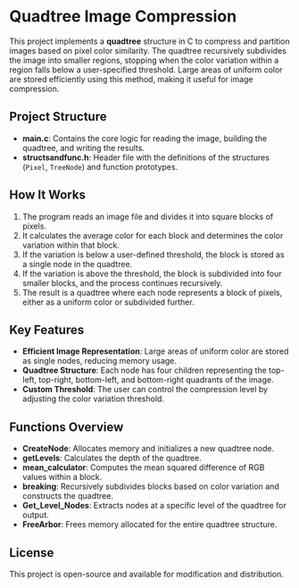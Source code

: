 # Quadtree Image Compression

This project implements a **quadtree** structure in C to compress and partition images based on pixel color similarity. The quadtree recursively subdivides the image into smaller regions, stopping when the color variation within a region falls below a user-specified threshold. Large areas of uniform color are stored efficiently using this method, making it useful for image compression.

## Project Structure

- **main.c**: Contains the core logic for reading the image, building the quadtree, and writing the results.
- **structsandfunc.h**: Header file with the definitions of the structures (`Pixel`, `TreeNode`) and function prototypes.

## How It Works

1. The program reads an image file and divides it into square blocks of pixels.
2. It calculates the average color for each block and determines the color variation within that block.
3. If the variation is below a user-defined threshold, the block is stored as a single node in the quadtree.
4. If the variation is above the threshold, the block is subdivided into four smaller blocks, and the process continues recursively.
5. The result is a quadtree where each node represents a block of pixels, either as a uniform color or subdivided further.

## Key Features

- **Efficient Image Representation**: Large areas of uniform color are stored as single nodes, reducing memory usage.
- **Quadtree Structure**: Each node has four children representing the top-left, top-right, bottom-left, and bottom-right quadrants of the image.
- **Custom Threshold**: The user can control the compression level by adjusting the color variation threshold.

## Functions Overview

- **CreateNode**: Allocates memory and initializes a new quadtree node.
- **getLevels**: Calculates the depth of the quadtree.
- **mean_calculator**: Computes the mean squared difference of RGB values within a block.
- **breaking**: Recursively subdivides blocks based on color variation and constructs the quadtree.
- **Get_Level_Nodes**: Extracts nodes at a specific level of the quadtree for output.
- **FreeArbor**: Frees memory allocated for the entire quadtree structure.

## License
This project is open-source and available for modification and distribution.

